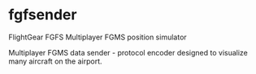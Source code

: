 # fgfsender
FlightGear FGFS Multiplayer FGMS position simulator

Multiplayer FGMS data sender - protocol encoder designed to visualize many aircraft on the airport.
